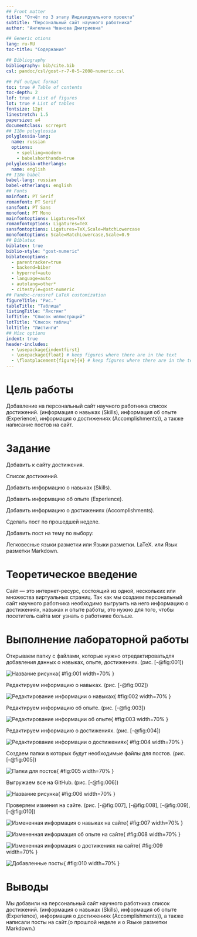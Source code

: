 ```yaml
---
## Front matter
title: "Отчёт по 3 этапу Индивидуального проекта"
subtitle: "Персональный сайт научного работника"
author: "Ангелина Чванова Дмитриевна"

## Generic otions
lang: ru-RU
toc-title: "Содержание"

## Bibliography
bibliography: bib/cite.bib
csl: pandoc/csl/gost-r-7-0-5-2008-numeric.csl

## Pdf output format
toc: true # Table of contents
toc-depth: 2
lof: true # List of figures
lot: true # List of tables
fontsize: 12pt
linestretch: 1.5
papersize: a4
documentclass: scrreprt
## I18n polyglossia
polyglossia-lang:
  name: russian
  options:
	- spelling=modern
	- babelshorthands=true
polyglossia-otherlangs:
  name: english
## I18n babel
babel-lang: russian
babel-otherlangs: english
## Fonts
mainfont: PT Serif
romanfont: PT Serif
sansfont: PT Sans
monofont: PT Mono
mainfontoptions: Ligatures=TeX
romanfontoptions: Ligatures=TeX
sansfontoptions: Ligatures=TeX,Scale=MatchLowercase
monofontoptions: Scale=MatchLowercase,Scale=0.9
## Biblatex
biblatex: true
biblio-style: "gost-numeric"
biblatexoptions:
  - parentracker=true
  - backend=biber
  - hyperref=auto
  - language=auto
  - autolang=other*
  - citestyle=gost-numeric
## Pandoc-crossref LaTeX customization
figureTitle: "Рис."
tableTitle: "Таблица"
listingTitle: "Листинг"
lofTitle: "Список иллюстраций"
lotTitle: "Список таблиц"
lolTitle: "Листинги"
## Misc options
indent: true
header-includes:
  - \usepackage{indentfirst}
  - \usepackage{float} # keep figures where there are in the text
  - \floatplacement{figure}{H} # keep figures where there are in the text
---
```


# Цель работы

Добавление на персональный сайт научного работника список достижений.
(информация о навыках (Skills), информация об опыте (Experience), информация о достижениях (Accomplishments)), а также написание постов на сайт.

# Задание

Добавить к сайту достижения.

Список достижений.

Добавить информацию о навыках (Skills).

Добавить информацию об опыте (Experience).

Добавить информацию о достижениях (Accomplishments).

Сделать пост по прошедшей неделе.

Добавить пост на тему по выбору:

Легковесные языки разметки или Языки разметки. LaTeX. или Язык разметки Markdown.

# Теоретическое введение

Сайт  — это интернет-ресурс, состоящий из одной, нескольких или множества виртуальных страниц. Так как мы создаем  персональный сайт научного работника необходимо выгрузить на него информацию о достижениях, навыках и опыте работы, это нужно для того, чтобы посетитель сайта мог узнать о работнике больше.


# Выполнение лабораторной работы

Открываем папку с файлами, которые нужно отредактироватьдля добавления данных о навыках, опыте, достижениях. (рис. [-@fig:001])

![Название рисунка](image/1.png){ #fig:001 width=70% }

Редактируем информацию о навыках. (рис. [-@fig:002])

![Редактирование информации о навыках](image/2.png){ #fig:002 width=70% }

Редактируем информацию об опыте. (рис. [-@fig:003])

![Редактирование информации об опыте](image/3.png){ #fig:003 width=70% }

Редактируем информацию о достижениях. (рис. [-@fig:004])

![Редактирование информации о достижениях](image/4.png){ #fig:004 width=70% }

Создаем папки в которых будут необходимые файлы для постов. (рис. [-@fig:005])

![Папки для постов](image/6.png){ #fig:005 width=70% }

Выгружаем все на GitHub. (рис. [-@fig:006])

![Название рисунка](image/11.png){ #fig:006 width=70% }

Проверяем измения на сайте. (рис. [-@fig:007], [-@fig:008], [-@fig:009], [-@fig:010])

![Измененная информация о навыках на сайте](image/7.png){ #fig:007 width=70% }

![Измененная информация об опыте на сайте](image/8.png){ #fig:008 width=70% }

![Измененная информация о достижениях на сайте](image/9.png){ #fig:009 width=70% }

![Добавленные посты](image/10.png){ #fig:010 width=70% }


# Выводы

Мы добавили на персональный сайт научного работника список достижений.
(информация о навыках (Skills), информация об опыте (Experience), информация о достижениях (Accomplishments)), а также написали посты на сайт.(о прошлой неделе и о Языке разметки Markdown.)

